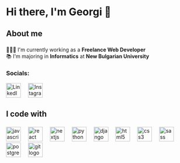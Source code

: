<h1 align="left">Hi there, I'm Georgi 👋</h1>

###

<h2 align="left">About me</h2>

###

<p align="left">🧑🏻‍💻 I'm currently working as a <strong>Freelance Web Developer</strong><br>📚 I'm majoring in <strong>Informatics</strong> at <strong>New Bulgarian University</strong></p>

<h3 align="left">Socials:</h3>
<div>
  <a href="https://www.linkedin.com/in/georgiandreev/"><img src="https://raw.githubusercontent.com/maurodesouza/profile-readme-generator/master/src/assets/icons/social/linkedin/default.svg" height="40" alt="LinkedIn"/></a>
  <img width="12" />
  <a href="https://www.instagram.com/greev/"><img src="https://raw.githubusercontent.com/maurodesouza/profile-readme-generator/master/src/assets/icons/social/instagram/default.svg" height="40" alt="Instagram"/></a>
</div>

###

<h2 align="left">I code with</h2>

###

<div align="left">
  <img src="https://cdn.jsdelivr.net/gh/devicons/devicon/icons/javascript/javascript-original.svg" height="40" alt="javascript logo"  />
  <img width="12" />
  <img src="https://cdn.jsdelivr.net/gh/devicons/devicon/icons/react/react-original.svg" height="40" alt="react logo"  />
  <img width="12" />
  <img src="https://cdn.jsdelivr.net/gh/devicons/devicon/icons/nextjs/nextjs-original.svg" height="40" alt="nextjs logo"  />
  <img width="12" />
  <img src="https://cdn.jsdelivr.net/gh/devicons/devicon/icons/python/python-original.svg" height="40" alt="python logo"  />
  <img width="12" />
  <img src="https://cdn.jsdelivr.net/gh/devicons/devicon/icons/django/django-plain.svg" height="40" alt="django logo"  />
  <img width="12" />
  <img src="https://cdn.jsdelivr.net/gh/devicons/devicon/icons/html5/html5-original.svg" height="40" alt="html5 logo"  />
  <img width="12" />
  <img src="https://cdn.jsdelivr.net/gh/devicons/devicon/icons/css3/css3-original.svg" height="40" alt="css3 logo"  />
  <img width="12" />
  <img src="https://cdn.jsdelivr.net/gh/devicons/devicon/icons/sass/sass-original.svg" height="40" alt="sass logo"  />
  <img width="12" />
  <img src="https://cdn.jsdelivr.net/gh/devicons/devicon/icons/postgresql/postgresql-original.svg" height="40" alt="postgresql logo"  />
  <img width="12" />
  <img src="https://cdn.jsdelivr.net/gh/devicons/devicon/icons/git/git-original.svg" height="40" alt="git logo"  />
</div>

###
